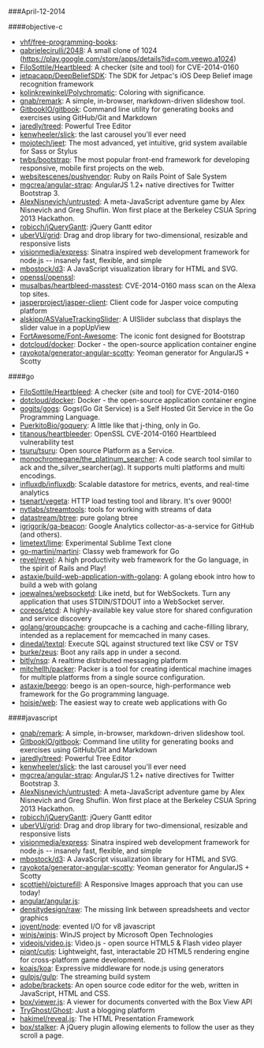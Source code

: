 ###April-12-2014

####objective-c
* [vhf/free-programming-books](https://github.com/vhf/free-programming-books): 
* [gabrielecirulli/2048](https://github.com/gabrielecirulli/2048): A small clone of 1024 (https://play.google.com/store/apps/details?id=com.veewo.a1024)
* [FiloSottile/Heartbleed](https://github.com/FiloSottile/Heartbleed): A checker (site and tool) for CVE-2014-0160
* [jetpacapp/DeepBeliefSDK](https://github.com/jetpacapp/DeepBeliefSDK): The SDK for Jetpac's iOS Deep Belief image recognition framework
* [kolinkrewinkel/Polychromatic](https://github.com/kolinkrewinkel/Polychromatic): Coloring with significance.
* [gnab/remark](https://github.com/gnab/remark): A simple, in-browser, markdown-driven slideshow tool.
* [GitbookIO/gitbook](https://github.com/GitbookIO/gitbook): Command line utility for generating books and exercises using GitHub/Git and Markdown
* [jaredly/treed](https://github.com/jaredly/treed): Powerful Tree Editor
* [kenwheeler/slick](https://github.com/kenwheeler/slick): the last carousel you'll ever need
* [mojotech/jeet](https://github.com/mojotech/jeet): The most advanced, yet intuitive, grid system available for Sass or Stylus
* [twbs/bootstrap](https://github.com/twbs/bootstrap): The most popular front-end framework for developing responsive, mobile first projects on the web.
* [websitescenes/pushvendor](https://github.com/websitescenes/pushvendor): Ruby on Rails Point of Sale System
* [mgcrea/angular-strap](https://github.com/mgcrea/angular-strap): AngularJS 1.2+ native directives for Twitter Bootstrap 3.
* [AlexNisnevich/untrusted](https://github.com/AlexNisnevich/untrusted): A meta-JavaScript adventure game by Alex Nisnevich and Greg Shuflin. Won first place at the Berkeley CSUA Spring 2013 Hackathon.
* [robicch/jQueryGantt](https://github.com/robicch/jQueryGantt): jQuery Gantt editor
* [uberVU/grid](https://github.com/uberVU/grid): Drag and drop library for two-dimensional, resizable and responsive lists
* [visionmedia/express](https://github.com/visionmedia/express): Sinatra inspired web development framework for node.js -- insanely fast, flexible, and simple
* [mbostock/d3](https://github.com/mbostock/d3): A JavaScript visualization library for HTML and SVG.
* [openssl/openssl](https://github.com/openssl/openssl): 
* [musalbas/heartbleed-masstest](https://github.com/musalbas/heartbleed-masstest): CVE-2014-0160 mass scan on the Alexa top sites.
* [jasperproject/jasper-client](https://github.com/jasperproject/jasper-client): Client code for Jasper voice computing platform
* [alskipp/ASValueTrackingSlider](https://github.com/alskipp/ASValueTrackingSlider): A UISlider subclass that displays the slider value in a popUpView
* [FortAwesome/Font-Awesome](https://github.com/FortAwesome/Font-Awesome): The iconic font designed for Bootstrap
* [dotcloud/docker](https://github.com/dotcloud/docker): Docker - the open-source application container engine
* [rayokota/generator-angular-scotty](https://github.com/rayokota/generator-angular-scotty): Yeoman generator for AngularJS + Scotty

####go
* [FiloSottile/Heartbleed](https://github.com/FiloSottile/Heartbleed): A checker (site and tool) for CVE-2014-0160
* [dotcloud/docker](https://github.com/dotcloud/docker): Docker - the open-source application container engine
* [gogits/gogs](https://github.com/gogits/gogs): Gogs(Go Git Service) is a Self Hosted Git Service in the Go Programming Language.
* [PuerkitoBio/goquery](https://github.com/PuerkitoBio/goquery): A little like that j-thing, only in Go.
* [titanous/heartbleeder](https://github.com/titanous/heartbleeder): OpenSSL CVE-2014-0160 Heartbleed vulnerability test
* [tsuru/tsuru](https://github.com/tsuru/tsuru): Open source Platform as a Service.
* [monochromegane/the_platinum_searcher](https://github.com/monochromegane/the_platinum_searcher): A code search tool similar to ack and the_silver_searcher(ag). It supports multi platforms and multi encodings.
* [influxdb/influxdb](https://github.com/influxdb/influxdb): Scalable datastore for metrics, events, and real-time analytics
* [tsenart/vegeta](https://github.com/tsenart/vegeta): HTTP load testing tool and library. It's over 9000!
* [nytlabs/streamtools](https://github.com/nytlabs/streamtools): tools for working with streams of data
* [datastream/btree](https://github.com/datastream/btree): pure golang btree
* [igrigorik/ga-beacon](https://github.com/igrigorik/ga-beacon): Google Analytics collector-as-a-service for GitHub (and others).
* [limetext/lime](https://github.com/limetext/lime): Experimental Sublime Text clone
* [go-martini/martini](https://github.com/go-martini/martini): Classy web framework for Go
* [revel/revel](https://github.com/revel/revel): A high productivity web framework for the Go language, in the spirit of Rails and Play!
* [astaxie/build-web-application-with-golang](https://github.com/astaxie/build-web-application-with-golang): A golang ebook intro how to build a web with golang
* [joewalnes/websocketd](https://github.com/joewalnes/websocketd): Like inetd, but for WebSockets. Turn any application that uses STDIN/STDOUT into a WebSocket server.
* [coreos/etcd](https://github.com/coreos/etcd): A highly-available key value store for shared configuration and service discovery
* [golang/groupcache](https://github.com/golang/groupcache): groupcache is a caching and cache-filling library, intended as a replacement for memcached in many cases.
* [dinedal/textql](https://github.com/dinedal/textql): Execute SQL against structured text like CSV or TSV
* [burke/zeus](https://github.com/burke/zeus): Boot any rails app in under a second.
* [bitly/nsq](https://github.com/bitly/nsq): A realtime distributed messaging platform
* [mitchellh/packer](https://github.com/mitchellh/packer): Packer is a tool for creating identical machine images for multiple platforms from a single source configuration.
* [astaxie/beego](https://github.com/astaxie/beego): beego is an open-source, high-performance web framework for the Go programming language.
* [hoisie/web](https://github.com/hoisie/web): The easiest way to create web applications with Go

####javascript
* [gnab/remark](https://github.com/gnab/remark): A simple, in-browser, markdown-driven slideshow tool.
* [GitbookIO/gitbook](https://github.com/GitbookIO/gitbook): Command line utility for generating books and exercises using GitHub/Git and Markdown
* [jaredly/treed](https://github.com/jaredly/treed): Powerful Tree Editor
* [kenwheeler/slick](https://github.com/kenwheeler/slick): the last carousel you'll ever need
* [mgcrea/angular-strap](https://github.com/mgcrea/angular-strap): AngularJS 1.2+ native directives for Twitter Bootstrap 3.
* [AlexNisnevich/untrusted](https://github.com/AlexNisnevich/untrusted): A meta-JavaScript adventure game by Alex Nisnevich and Greg Shuflin. Won first place at the Berkeley CSUA Spring 2013 Hackathon.
* [robicch/jQueryGantt](https://github.com/robicch/jQueryGantt): jQuery Gantt editor
* [uberVU/grid](https://github.com/uberVU/grid): Drag and drop library for two-dimensional, resizable and responsive lists
* [visionmedia/express](https://github.com/visionmedia/express): Sinatra inspired web development framework for node.js -- insanely fast, flexible, and simple
* [mbostock/d3](https://github.com/mbostock/d3): A JavaScript visualization library for HTML and SVG.
* [rayokota/generator-angular-scotty](https://github.com/rayokota/generator-angular-scotty): Yeoman generator for AngularJS + Scotty
* [scottjehl/picturefill](https://github.com/scottjehl/picturefill): A Responsive Images approach that you can use today!
* [angular/angular.js](https://github.com/angular/angular.js): 
* [densitydesign/raw](https://github.com/densitydesign/raw): The missing link between spreadsheets and vector graphics
* [joyent/node](https://github.com/joyent/node): evented I/O for v8 javascript
* [winjs/winjs](https://github.com/winjs/winjs): WinJS project by Microsoft Open Technologies
* [videojs/video.js](https://github.com/videojs/video.js): Video.js - open source HTML5 & Flash video player
* [piqnt/cutjs](https://github.com/piqnt/cutjs): Lightweight, fast, interactable 2D HTML5 rendering engine for cross-platform game development.
* [koajs/koa](https://github.com/koajs/koa): Expressive middleware for node.js using generators
* [gulpjs/gulp](https://github.com/gulpjs/gulp): The streaming build system
* [adobe/brackets](https://github.com/adobe/brackets): An open source code editor for the web, written in JavaScript, HTML and CSS.
* [box/viewer.js](https://github.com/box/viewer.js): A viewer for documents converted with the Box View API
* [TryGhost/Ghost](https://github.com/TryGhost/Ghost): Just a blogging platform
* [hakimel/reveal.js](https://github.com/hakimel/reveal.js): The HTML Presentation Framework
* [box/stalker](https://github.com/box/stalker): A jQuery plugin allowing elements to follow the user as they scroll a page.
